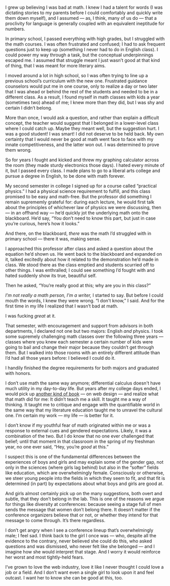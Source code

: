 

I grew up believing I was bad at math. I knew I had a talent for words (I was dictating stories to my parents
before I could comfortably and quickly write them down myself), and I assumed — as, I think, many of us do
— that a proclivity for language is generally coupled with an equivalent ineptitude for numbers. 

In primary school, I passed everything with high grades, but I struggled with the math courses. I was often
frustrated and confused; I had to ask frequent questions just to keep up (something I never had to do in
English class). I could power my way through a task, but the conceptual underpinnings escaped me. I assumed
that struggle meant I just wasn’t good at that kind of thing, that I was meant for more literary aims.

I moved around a lot in high school, so I was often trying to line up a previous school’s curriculum with
the new one. Frustrated guidance counselors would put me in one course, only to realize a day or two later
that I was ahead or behind the rest of the students and needed to be in a different class. As a result, I
found myself in math classes with kids a year (sometimes two) ahead of me; I knew more than they did, but I
was shy and certain I didn’t belong.

More than once, I would ask a question, and rather than explain a difficult concept, the teacher would suggest
that I belonged in a lower-level class where I could catch up. Maybe they meant well, but the suggestion hurt.
I was a good student! I was smart! I did not deserve to be held back. My own certainty that I would never be
good at math went face to face with my innate competitiveness, and the latter won out. I was determined to
prove them wrong.

So for years I fought and kicked and threw my graphing calculator across the room (they made sturdy
electronics those days). I hated every minute of it, but I passed every class. I made plans to go to a liberal
arts college and pursue a degree in English, to be done with math forever.

My second semester in college I signed up for a course called “practical physics.” I had a physical
science requirement to fulfill, and this class promised to be easy and math-free. But the professor did
something I remain suprememly grateful for: during each lecture, he would first talk about the principles of
whichever law of physics we were discussing, then — in an offhand way — he’d quickly jot the underlying
math onto the blackboard. He’d say, “You don’t need to know this part, but just in case you’re
curious, here’s how it looks.” 

And there, on the blackboard, *there* was the math I’d struggled with in primary school — there it was,
making sense. 

I approached this professor after class and asked a question about the equation he’d shown us. He went back
to the blackboard and expanded on it, talked excitedly about how it related to the demonstration he’d made
in class. We stood there as the class emptied and students scurried off to other things. I was enthralled; I
could see something I’d fought with and hated suddenly show its true, beautiful self. 

Then he asked, “You’re really good at this; why are you in *this* class?”

*I’m not really a math person, I’m a writer,* I started to say. But before I could mouth the words, I knew
they were wrong. “I don't know,” I said. And for the first time in my life I realized that I wasn’t bad
at math.

I was fucking *great* at it.

That semester, with encouragement and support from advisors in both departments, I declared not one but two
majors: English *and* physics. I took some supremely challenging math classes over the following three years
— classes where you knew each semester a certain number of kids were going to bail and change their major
because they couldn’t get through them. But I walked into those rooms with an entirely different attitude
than I’d had all those years before: I believed I could do it.

I handily finished the degree requirements for both majors and graduated with honors. 

I don’t use math the same way anymore; differential calculus doesn't have much utility in my day-to-day
life. But years after my college days ended, I would pick up [another kind of
book](http://en.wikipedia.org/wiki/Designing_with_Web_Standards) — on web design — and realize what that
math did for me: It didn’t teach me a skill. It taught me a way of thinking. It taught me to critique and
engage with the quantifiable world in the same way that my literature education taught me to unravel the
cultural one. I’m certain my work — my life — is better for it.

I don’t know if my youthful fear of math originated within me or was a response to external cues and
gendered expectations. Likely, it was a combination of the two. But I do know that no one ever challenged that
belief; until that moment in that classroom in the spring of my freshman year, no one ever said, “Hey,
you’re *good* at this.” 

I suspect this is one of the fundamental differences between the experiences of boys and girls and may explain
some of the gender gap, not only in the sciences (where girls lag behind) but also in the “softer” fields
like education, which are overwhelmingly female. Consciously or otherwise, we steer young people into the
fields in which they seem to fit, and that fit is determined (in part) by expectations about what boys and
girls are good at.

And girls almost certainly pick up on the many suggestions, both overt and subtle, that they don’t belong in
the lab. This is one of the reasons we argue for things like diversity at conferences: because seeing a stage
full of men sends the message that women don’t belong there. It doesn’t matter if the conference
organizers believe that or not, or whether they intend for that message to come through. It’s there
regardless.

I don’t get angry when I see a conference lineup that’s overwhelmingly male; I feel sad. I think back to
the girl I once was — who, despite all the evidence to the contrary, never believed she could do this, who
asked questions and was dismissed, who never felt like she belonged — and I imagine how she would interpret
that stage. And I worry it would reinforce her worst and most tightly-held fears.

I’ve grown to love the web industry, love it like I never thought I could love a job or a field. And I
don’t want even a single girl to look upon it and feel outcast. I want her to know she can be good at this,
too. 